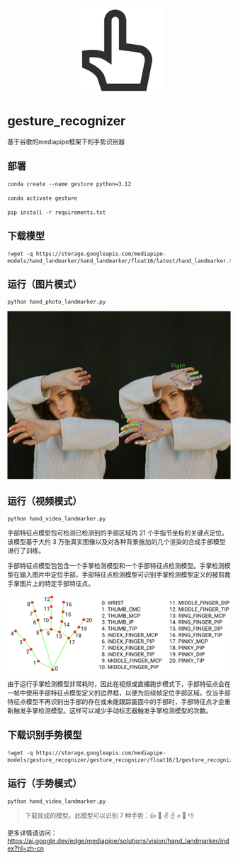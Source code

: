 <div align="center">
 <img alt="logo" height="200px" src="img\logo.png">
</div>

# gesture_recognizer
基于谷歌的mediapipe框架下的手势识别器


## 部署
```
conda create --name gesture python=3.12

conda activate gesture

pip install -r requirements.txt
```

## 下载模型
```
!wget -q https://storage.googleapis.com/mediapipe-models/hand_landmarker/hand_landmarker/float16/latest/hand_landmarker.task
```

## 运行（图片模式）
```
python hand_photo_landmarker.py
```
<div align="center">
 <img src="img\woman_hands.png">
</div>

## 运行（视频模式）
```
python hand_video_landmarker.py
```
手部特征点模型包可检测已检测到的手部区域内 21 个手指节坐标的关键点定位。该模型基于大约 3 万张真实图像以及对各种背景施加的几个渲染的合成手部模型进行了训练。

手部特征点模型包包含一个手掌检测模型和一个手部特征点检测模型。手掌检测模型在输入图片中定位手部，手部特征点检测模型可识别手掌检测模型定义的被剪裁手掌图片上的特定手部特征点。

<div align="center">
 <img src="img\hand-landmarks.png">
</div>

由于运行手掌检测模型非常耗时，因此在视频或直播跑步模式下，手部特征点会在一帧中使用手部特征点模型定义的边界框，以便为后续帧定位手部区域。仅当手部特征点模型不再识别出手部的存在或未能跟踪画面中的手部时，手部特征点才会重新触发手掌检测模型。这样可以减少手动标志器触发手掌检测模型的次数。




## 下载识别手势模型
```
!wget -q https://storage.googleapis.com/mediapipe-models/gesture_recognizer/gesture_recognizer/float16/1/gesture_recognizer.task
```
## 运行（手势模式）
```
python hand_video_landmarker.py
```
>下载现成的模型。此模型可以识别 7 种手势：👍 🤟 ✌️ ☝️ ✊ 👋 👎

更多详情请访问：https://ai.google.dev/edge/mediapipe/solutions/vision/hand_landmarker/index?hl=zh-cn


